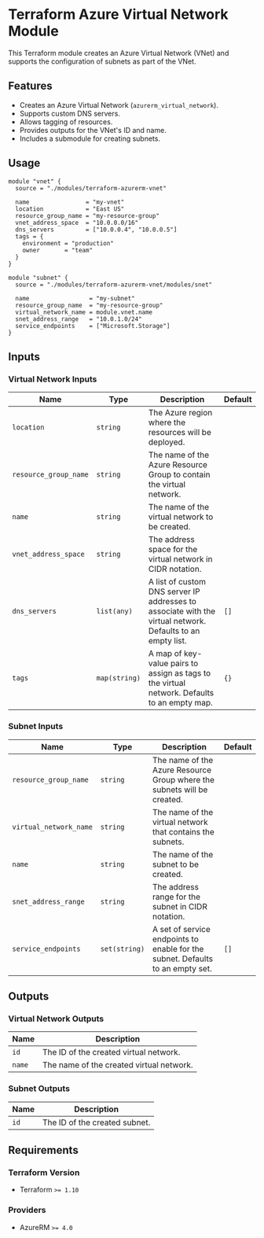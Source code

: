 
# Terraform Azure Virtual Network Module

This Terraform module creates an Azure Virtual Network (VNet) and supports the configuration of subnets as part of the VNet.

## Features

- Creates an Azure Virtual Network (`azurerm_virtual_network`).
- Supports custom DNS servers.
- Allows tagging of resources.
- Provides outputs for the VNet's ID and name.
- Includes a submodule for creating subnets.

## Usage

```hcl
module "vnet" {
  source = "./modules/terraform-azurerm-vnet"

  name                = "my-vnet"
  location            = "East US"
  resource_group_name = "my-resource-group"
  vnet_address_space  = "10.0.0.0/16"
  dns_servers         = ["10.0.0.4", "10.0.0.5"]
  tags = {
    environment = "production"
    owner       = "team"
  }
}

module "subnet" {
  source = "./modules/terraform-azurerm-vnet/modules/snet"

  name                 = "my-subnet"
  resource_group_name  = "my-resource-group"
  virtual_network_name = module.vnet.name
  snet_address_range   = "10.0.1.0/24"
  service_endpoints    = ["Microsoft.Storage"]
}
```

## Inputs

### Virtual Network Inputs

| Name                | Type          | Description                                                                 | Default |
|---------------------|---------------|-----------------------------------------------------------------------------|---------|
| `location`          | `string`      | The Azure region where the resources will be deployed.                      |         |
| `resource_group_name` | `string`    | The name of the Azure Resource Group to contain the virtual network.         |         |
| `name`              | `string`      | The name of the virtual network to be created.                              |         |
| `vnet_address_space` | `string`     | The address space for the virtual network in CIDR notation.                 |         |
| `dns_servers`       | `list(any)`   | A list of custom DNS server IP addresses to associate with the virtual network. Defaults to an empty list. | `[]`    |
| `tags`              | `map(string)` | A map of key-value pairs to assign as tags to the virtual network. Defaults to an empty map. | `{}`    |

### Subnet Inputs

| Name                | Type          | Description                                                                 | Default |
|---------------------|---------------|-----------------------------------------------------------------------------|---------|
| `resource_group_name` | `string`    | The name of the Azure Resource Group where the subnets will be created.     |         |
| `virtual_network_name` | `string`   | The name of the virtual network that contains the subnets.                  |         |
| `name`              | `string`      | The name of the subnet to be created.                                       |         |
| `snet_address_range` | `string`     | The address range for the subnet in CIDR notation.                          |         |
| `service_endpoints` | `set(string)` | A set of service endpoints to enable for the subnet. Defaults to an empty set. | `[]`    |

## Outputs

### Virtual Network Outputs

| Name  | Description                              |
|-------|------------------------------------------|
| `id`  | The ID of the created virtual network.   |
| `name`| The name of the created virtual network. |

### Subnet Outputs

| Name  | Description                              |
|-------|------------------------------------------|
| `id`  | The ID of the created subnet.            |

## Requirements

### Terraform Version

- Terraform `>= 1.10`

### Providers

- AzureRM `>= 4.0`

